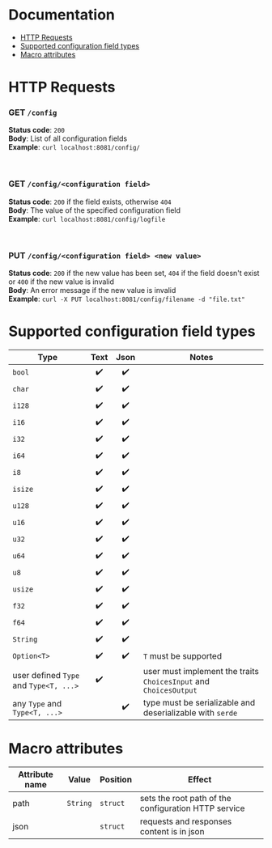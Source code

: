 # Documentation

* [HTTP Requests](#S-requests)
* [Supported configuration field types](#S-types)
* [Macro attributes](#S-attributes)

# <a name="S-requests"></a>HTTP Requests

### **GET** `/config`
**Status code**: `200`\
**Body**: List of all configuration fields\
**Example**: `curl localhost:8081/config/`

<br />

### **GET** `/config/<configuration field>`
**Status code**: `200` if the field exists, otherwise `404`\
**Body**: The value of the specified configuration field\
**Example**: `curl localhost:8081/config/logfile`

<br />

### **PUT** `/config/<configuration field> <new value>` 
**Status code**: `200` if the new value has been set, `404` if the field doesn't exist or `400` if the new value is invalid\
**Body**: An error message if the new value is invalid\
**Example**: `curl -X PUT localhost:8081/config/filename -d "file.txt"`

# <a name="S-types"></a>Supported configuration field types

Type | Text | Json | Notes
---- |:----:|:----:| -----
`bool` | :heavy_check_mark: | :heavy_check_mark: | 
`char` | :heavy_check_mark: | :heavy_check_mark: | 
`i128` | :heavy_check_mark: | :heavy_check_mark: | 
`i16` | :heavy_check_mark: | :heavy_check_mark: | 
`i32` | :heavy_check_mark: | :heavy_check_mark: | 
`i64` | :heavy_check_mark: | :heavy_check_mark: | 
`i8` | :heavy_check_mark: | :heavy_check_mark: | 
`isize` | :heavy_check_mark: | :heavy_check_mark: | 
`u128` | :heavy_check_mark: | :heavy_check_mark: | 
`u16` | :heavy_check_mark: | :heavy_check_mark: | 
`u32` | :heavy_check_mark: | :heavy_check_mark: | 
`u64` | :heavy_check_mark: | :heavy_check_mark: | 
`u8` | :heavy_check_mark: | :heavy_check_mark: | 
`usize` | :heavy_check_mark: | :heavy_check_mark: | 
`f32` | :heavy_check_mark: | :heavy_check_mark: | 
`f64` | :heavy_check_mark: | :heavy_check_mark: | 
`String` | :heavy_check_mark: | :heavy_check_mark: | 
`Option<T>` | :heavy_check_mark: | :heavy_check_mark: | `T` must be supported 
user defined `Type` and `Type<T, ...>` | :heavy_check_mark: | | user must implement the traits `ChoicesInput` and `ChoicesOutput` 
any `Type` and `Type<T, ...>` | | :heavy_check_mark: | type must be serializable and deserializable with `serde` 

# <a name="S-attributes"></a>Macro attributes

Attribute name | Value | Position | Effect
-------------- | ----- | -------- | ------
path | `String` | `struct` | sets the root path of the configuration HTTP service
json | | `struct` | requests and responses content is in json
